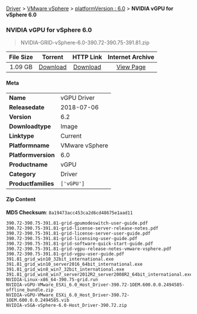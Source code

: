 
[Driver](/README.md)  >  [VMware vSphere](/index/Driver/VMware_vSphere.md)  >  [platformVersion : 6.0](/index/Driver/VMware_vSphere/6.0.md)  >  **NVIDIA vGPU for vSphere 6.0**


###    NVIDIA vGPU for vSphere 6.0

> NVIDIA-GRID-vSphere-6.0-390.72-390.75-391.81.zip   


| **File Size** | **Torrent**  | **HTTP Link** | **Internet Archive** |
|:-------------:|:------------:|:-------------:|:--------------------:|
| 1.09 GB |  [Download](https://archive.org/download/nvgpu_NVIDIA-GRID-vSphere-6.0-390.72-390.75-391.81.zip/nvgpu_NVIDIA-GRID-vSphere-6.0-390.72-390.75-391.81.zip_archive.torrent)       | [Download](https://archive.org/compress/nvgpu_NVIDIA-GRID-vSphere-6.0-390.72-390.75-391.81.zip) | [View Page](https://archive.org/details/nvgpu_NVIDIA-GRID-vSphere-6.0-390.72-390.75-391.81.zip)       |

#### Meta

<table>
<tr><td><strong>Name</strong></td><td>vGPU Driver</td></tr>
<tr><td><strong>Releasedate</strong></td><td>2018-07-06</td></tr>
<tr><td><strong>Version</strong></td><td>6.2</td></tr>
<tr><td><strong>Downloadtype</strong></td><td>Image</td></tr>
<tr><td><strong>Linktype</strong></td><td>Current</td></tr>
<tr><td><strong>Platformname</strong></td><td>VMware vSphere</td></tr>
<tr><td><strong>Platformversion</strong></td><td>6.0</td></tr>
<tr><td><strong>Productname</strong></td><td>vGPU</td></tr>
<tr><td><strong>Category</strong></td><td>Driver</td></tr>
<tr><td><strong>Productfamilies</strong></td><td><code>['vGPU']</code></td></tr>
</table>

#### Zip Content

**MD5 Checksum**: `8a19473acc453ca2d6cd48675e1aad11`

```text
390.72-390.75-391.81-grid-gpumodeswitch-user-guide.pdf
390.72-390.75-391.81-grid-license-server-release-notes.pdf
390.72-390.75-391.81-grid-license-server-user-guide.pdf
390.72-390.75-391.81-grid-licensing-user-guide.pdf
390.72-390.75-391.81-grid-software-quick-start-guide.pdf
390.72-390.75-391.81-grid-vgpu-release-notes-vmware-vsphere.pdf
390.72-390.75-391.81-grid-vgpu-user-guide.pdf
391.81_grid_win10_32bit_international.exe
391.81_grid_win10_server2016_64bit_international.exe
391.81_grid_win8_win7_32bit_international.exe
391.81_grid_win8_win7_server2012R2_server2008R2_64bit_international.exe
NVIDIA-Linux-x86_64-390.75-grid.run
NVIDIA-vGPU-VMware_ESXi_6.0_Host_Driver-390.72-1OEM.600.0.0.2494585-offline_bundle.zip
NVIDIA-vGPU-VMware_ESXi_6.0_Host_Driver-390.72-1OEM.600.0.0.2494585.vib
NVIDIA-vSGA-vSphere-6.0-Host_Driver-390.72.zip
```